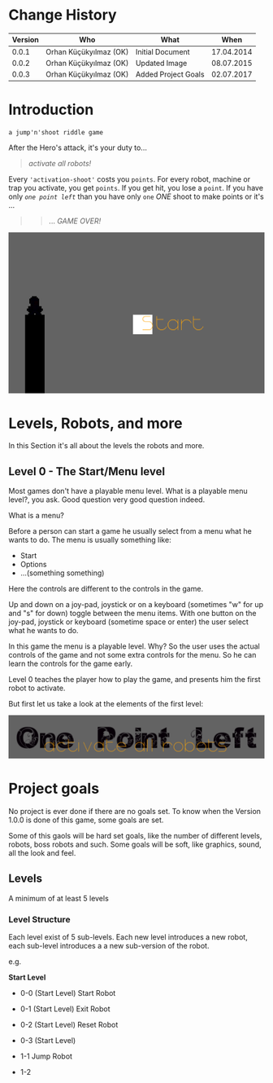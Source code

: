 # Change History

| Version | Who                    | What                | When       |
|---------|------------------------|---------------------|------------|
| 0.0.1   | Orhan Küçükyılmaz (OK) | Initial Document    | 17.04.2014 |
| 0.0.2   | Orhan Küçükyılmaz (OK) | Updated Image       | 08.07.2015 |
| 0.0.3   | Orhan Küçükyılmaz (OK) | Added Project Goals | 02.07.2017 |

# Introduction

    a jump'n'shoot riddle game

After the Hero's attack, it's your duty to...

> *activate all robots!*

Every `'activation-shoot'` costs you `points`. For every robot, machine or trap you activate, you get `points`. If you get hit, you lose a `point`. If you have only *`one point left`* than you have only `one` *ONE* shoot to make points or it's ...

> > ... *GAME OVER!*

![His name is mini](./src/assets/img/aar.png "His name is mini")

# Levels, Robots, and more

In this Section it's all about the levels the robots and more.

## Level 0 - The Start/Menu level

Most games don't have a playable menu level. What is a playable menu level?, you ask. Good question very good question indeed.

What is a menu?

Before a person can start a game he usually select from a menu what he wants to do. The menu is usually something like:

-   Start
-   Options
-   ...(something something)

Here the controls are different to the controls in the game.

Up and down on a joy-pad, joystick or on a keyboard (sometimes "w" for up and "s" for down) toggle between the menu items. With one button on the joy-pad, joystick or keyboard (sometime space or enter) the user select what he wants to do.

In this game the menu is a playable level. Why? So the user uses the actual controls of the game and not some extra controls for the menu. So he can learn the controls for the game early.

Level 0 teaches the player how to play the game, and presents him the first robot to activate.

But first let us take a look at the elements of the first level:

![The Title](./src/assets/img/title.png "The Title")

# Project goals

No project is ever done if there are no goals set. To know when the Version 1.0.0 is done of this game, some goals are set.

Some of this gaols will be hard set goals, like the number of different levels, robots, boss robots and such. Some goals will be soft, like graphics, sound, all the look and feel.

## Levels

A minimum of at least 5 levels

### Level Structure

Each level exist of 5 sub-levels. Each new level introduces a new robot, each sub-level introduces a a new sub-version of the robot.

e.g.

**Start Level**

-   0-0 (Start Level) Start Robot
-   0-1 (Start Level) Exit Robot
-   0-2 (Start Level) Reset Robot
-   0-3 (Start Level)

-   1-1 Jump Robot
-   1-2
